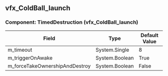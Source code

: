 ## vfx_ColdBall_launch

### Component: TimedDestruction (vfx_ColdBall_launch)

|Field|Type|Default Value|
|-----|----|-------------|
|m_timeout|System.Single|8|
|m_triggerOnAwake|System.Boolean|True|
|m_forceTakeOwnershipAndDestroy|System.Boolean|False|

